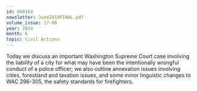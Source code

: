 ```yaml
---
id: 000164
newsletter: June2019FINAL.pdf
volume_issue: 17-06
year: 2019
month: 6
topic: Civil Actions
---
```


Today we discuss an important Washington Supreme Court case involving the liability of a city for what may have been the intentionally wrongful conduct of a police officer; we also outline annexation issues involving cities, forestland and taxation issues, and some minor linguistic changes to WAC 296-305, the safety standards for firefighters.